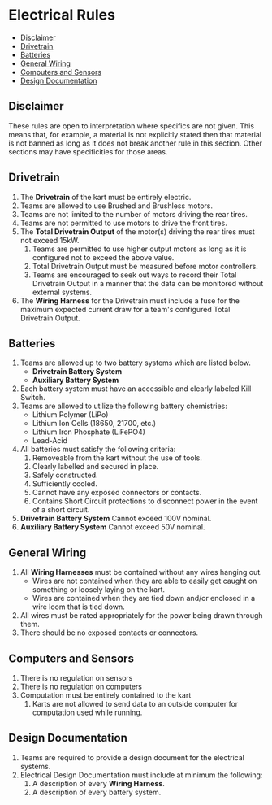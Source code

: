 <!-- omit in toc -->
# Electrical Rules

- [Disclaimer](#disclaimer)
- [Drivetrain](#drivetrain)
- [Batteries](#batteries)
- [General Wiring](#general-wiring)
- [Computers and Sensors](#computers-and-sensors)
- [Design Documentation](#design-documentation)

## Disclaimer

These rules are open to interpretation where specifics are not given. This means that, for example, a material is not explicitly stated then that material is not banned as long as it does not break another rule in this section. Other sections may have specificities for those areas.

## Drivetrain

 1. The __Drivetrain__ of the kart must be entirely electric.
 2. Teams are allowed to use Brushed and Brushless motors.
 3. Teams are not limited to the number of motors driving the rear tires.
 4. Teams are not permitted to use motors to drive the front tires.
 5. The __Total Drivetrain Output__ of the motor(s) driving the rear tires must not exceed 15kW.
    1. Teams are permitted to use higher output motors as long as it is configured not to exceed the above value.
    2. Total Drivetrain Output must be measured before motor controllers.
    3. Teams are encouraged to seek out ways to record their Total Drivetrain Output in a manner that the data can be monitored without external systems.
 6. The __Wiring Harness__ for the Drivetrain must include a fuse for the maximum expected current draw for a team's configured Total Drivetrain Output.

## Batteries

 1. Teams are allowed up to two battery systems which are listed below.
    * __Drivetrain Battery System__
    * __Auxiliary Battery System__
 2. Each battery system must have an accessible and clearly labeled Kill Switch.
 3. Teams are allowed to utilize the following battery chemistries:
    * Lithium Polymer (LiPo)
    * Lithium Ion Cells (18650, 21700, etc.)
    * Lithium Iron Phosphate (LiFePO4)
    * Lead-Acid
 4. All batteries must satisfy the following criteria:
    1. Removeable from the kart without the use of tools.
    2. Clearly labelled and secured in place.
    3. Safely constructed.
    4. Sufficiently cooled.
    5. Cannot have any exposed connectors or contacts.
    6. Contains Short Circuit protections to disconnect power in the event of a short circuit.
 5. __Drivetrain Battery System__ Cannot exceed 100V nominal.
 6. __Auxiliary Battery System__ Cannot exceed 50V nominal.

## General Wiring

 1. All __Wiring Harnesses__ must be contained without any wires hanging out.
    * Wires are not contained when they are able to easily get caught on something or loosely laying on the kart.
    * Wires are contained when they are tied down and/or enclosed in a wire loom that is tied down.
 2. All wires must be rated appropriately for the power being drawn through them.
 3. There should be no exposed contacts or connectors.

## Computers and Sensors

 1. There is no regulation on sensors
 2. There is no regulation on computers
 3. Computation must be entirely contained to the kart
    1. Karts are not allowed to send data to an outside computer for computation used while running.

## Design Documentation

 1. Teams are required to provide a design document for the electrical systems.
 2. Electrical Design Documentation must include at minimum the following:
    1. A description of every __Wiring Harness__.
    2. A description of every battery system.
